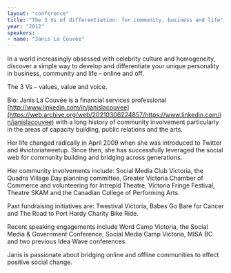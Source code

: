 ```yaml
---
layout: "conference"
title: "The 3 Vs of differentiation: for community, business and life"
year: "2012"
speakers:
- name: "Janis La Couvée"
---
```



In a world increasingly obsessed with celebrity culture and homogeneity,
discover a simple way to develop and differentiate your unique personality in
business, community and life – online and off.

The 3 Vs – values, value and voice.

Bio: Janis La Couvée is a financial services professional
[http://www.linkedin.com/in/janislacouvee](https://web.archive.org/web/20210306224857/https://www.linkedin.com/in/janislacouvee)
with a long history of community involvement particularly in the areas of
capacity building, public relations and the arts.

Her life changed radically in April 2009 when she was introduced to Twitter
and #victoriatweetup. Since then, she has successfully leveraged the social
web for community building and bridging across generations.

Her community involvements include: Social Media Club Victoria, the Quadra
Village Day planning committee, Greater Victoria Chamber of Commerce and
volunteering for Intrepid Theatre, Victoria Fringe Festival, Theatre SKAM and
the Canadian College of Performing Arts.

Past fundraising initiatives are: Twestival Victoria, Babes Go Bare for Cancer
and The Road to Port Hardy Charity Bike Ride.

Recent speaking engagements include Word Camp Victoria, the Social Media &
Government Conference, Social Media Camp Victoria, MISA BC and two previous
Idea Wave conferences.

Janis is passionate about bridging online and offline communities to effect
positive social change.


[//]: # (Retrieved from https://web.archive.org/web/20210413200729/https://www.ideawave.ca/2012-conference/the-3-vs-of-differentiation-for-community-business-and-life)